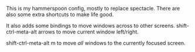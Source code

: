 This is my hammerspoon config, mostly to replace spectacle. There are also some extra shortcuts to make life good.

It also adds some bindings to move windows across to other screens. shift-ctrl-meta-alt arrows to move current window left/right.

shift-ctrl-meta-alt m to move *all* windows to the currently focused screen.
